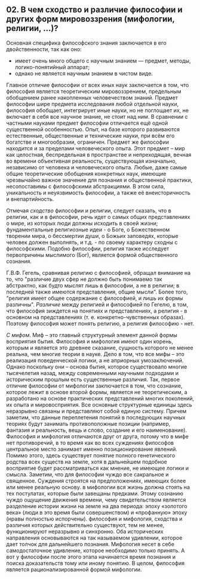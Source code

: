 ﻿## 02. В чем сходство и различие философии и других форм мировоззрения (мифологии, религии, …)?

Основная специфика философского знания заключается в его двойственности, 
так как оно:

- имеет очень много общего с научным знанием — предмет, методы, 
логико-понятийный аппарат;
- однако не является научным знанием в чистом виде.

Главное отличие философии от всех иных наук заключается в том, что 
философия является теоретическим мировоззрением, предельным обобщением 
ранее накопленных человечеством знаний. Предмет философии шире предмета 
исследования любой отдельной науки, философия обобщает, интегрирует иные 
науки, но не поглощает их, не включает в себя все научное знание, не стоит над 
ним. В сравнении с частными науками предмет философии отличается ещё одной 
существенной особенностью. Опыт, на базе которого развиваются 
естественные, общественные и технические науки, при всём его богатстве и 
многообразии, ограничен. Предмет же философии находится и за пределами 
человеческого опыта. Этот предмет – мир как целостная, беспредельная в 
пространстве и непреходящая, вечная во времени объективная реальность, 
существующая изначально, независимо от человека и человеческого опыта. 
Любые, даже самые общие теоретические обобщения конкретных наук, имеющие 
чрезвычайно важное значение для познания и общественной практики, 
несопоставимы с философскими абстракциями. В этом сила, уникальность и 
неуязвимость философии, а также её внеисторичность и внепартийность.

Отмечая *сходство* философии и религии, следует сказать, что в религии, как и 
в философии, речь идет о самых общих представлениях о мире, из которых люди 
должны исходить в своей жизни; фундаментальные религиозные идеи - о Боге, о 
Божественном творении мира, о бессмертии души, о Божьих заповедях, которые 
человек должен выполнять, и т.д. - по своему характеру сходны с философскими. 
Подобно философии, религия также исследует первопричины мыслимого (Бог), 
является формой общественного сознания.

Г.В.Ф. Гегель, сравнивая религию с философией, обращал внимание на то, что 
"различие двух сфер не должно быть понимаемо так абстрактно, как будто 
мыслят лишь в философии, а не в религии; в последней также имеются 
представления, общие мысли". Более того, "религия имеет общее содержание с 
философией, и лишь их формы различны". *Различие* между религией и философией 
по Гегелю, в том, что философия зиждется на понятиях и представлениях, а 
религия - в основном на представлениях (т. е. конкретно-чувственных образах). 
Поэтому философия может понять религию, а религия философию - нет.

*С мифом*. Миф – это главный структурный элемент данной формы восприятия 
бытия. Философия и мифология имеют один корень, которым и является это 
древнее сказание, сущность которого не менее реальна, чем многие теории в 
науке. Дело в том, что все мифы – это реализация поведенческой логики, а не 
априорных умозаключений. Однако поскольку они – основа бытия, которое 
существовало многие тысячелетия назад, между современными научными 
подходами и историческим прошлым есть существенные различия. Так, первое 
отличие философии от мифологии заключается в том, что сознание, которое 
лежит в основе второй формы, является не теоретическим, а разработано на 
основе практических представлений многих поколений, их опыта и 
мировосприятия. Все основные структурные единицы здесь неразрывно связаны 
и представляют собой единую систему. Причем заметим, что данные 
переплетения понятий в последующих научных теориях будут занимать 
противоположные позиции (например, фантазия и реальность, вещь и слово, 
создание и его наименование). Философия и мифология отличаются друг от 
друга, потому что в мифе нет противоречий, в то время как во всех суждениях 
философов центральное место занимает именно позиционирование явлений. 
Помимо этого, здесь существует понятие полного генетического родства всех 
существ на земле, хотя в дальнейшем подобное восприятие будет 
рассматриваться как мнение, не имеющее логики и смысла. Заметим, что для 
философии чуждо все сакральное и священное. Суждения строятся на 
предположениях, имеющих более или менее реальную основу. в мифологии вся 
жизнь должна стоять на тех постулатах, которые были завещаны предками. 
Этому сознанию чуждо ощущение движения времени, чему свидетельством 
является разделение истории жизни на земле на два периода: эпоху «золотого 
века» (люди в это время были совершенством) и «профанную» эпоху (нравы 
полностью испорчены). философия и мифология, сходства и различия которых 
действительно существуют, тем не менее, функционируют неразрывно и 
синхронно. Оба исторических направления основываются на так называемом 
удивлении, которое дает толчок для дальнейшего познания. Мифология несет в 
себе самодостаточное удивление, которое необходимо только принять. А вот у 
философии после этого этапа начинается время познания и поиска 
доказательств тому или иному понятию. В целом, философия является 
рационализированной формой мифологии.
